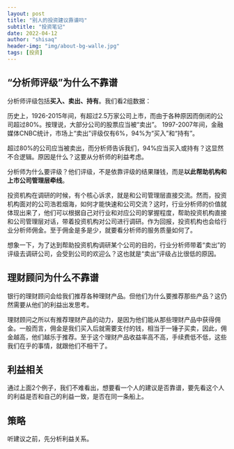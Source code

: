 ```yaml
---
layout: post
title: "别人的投资建议靠谱吗"
subtitle: "投资笔记"
date: 2022-04-12
author: "shisaq"
header-img: "img/about-bg-walle.jpg"
tags: [投资]
---
```


## “分析师评级”为什么不靠谱

分析师评级包括**买入、卖出、持有**。我们看2组数据：

历史上，1926-2015年间，有超过2.5万家公司上市，而由于各种原因而倒闭的公司超过80%。按理说，大部分公司的股票应当被“卖出”。
1997-2007年间，金融媒体CNBC统计，市场上“卖出”评级仅有6%，94%为“买入”和“持有”。

超过80%的公司应当被卖出，而分析师告诉我们，94%应当买入或持有？这显然不合逻辑。原因是什么？这要从分析师的利益考虑。

分析师为什么要评级？他们评级，不是依靠评级的结果赚钱，而是**以此帮助机构和上市公司管理层牵线**。

投资机构在调研的时候，有个核心诉求，就是和公司管理层直接交流。然而，投资机构面对的公司浩若烟海，如何才能快速和公司交流？这时，行业分析师的价值就体现出来了，他们可以根据自己对行业和对应公司的掌握程度，帮助投资机构直接和公司管理层对话，带着投资机构对公司进行调研。作为回报，投资机构也会给行业分析师佣金。至于佣金是多是少，就要看分析师的服务质量如何了。

想象一下，为了达到帮助投资机构调研某个公司的目的，行业分析师带着“卖出”的评级去调研公司，会受到公司的欢迎么？这也就是“卖出”评级占比很低的原因。

## 理财顾问为什么不靠谱

银行的理财顾问会给我们推荐各种理财产品。但他们为什么要推荐那些产品？这仍然需要从他们的利益出发思考。

理财顾问之所以有推荐理财产品的动力，是因为他们能从那些理财产品中获得佣金。一般而言，佣金是我们买入后就需要支付的钱，相当于一锤子买卖，因此，佣金越高，他们越乐于推荐。至于这个理财产品收益率高不高，手续费低不低，这些我们在乎的事情，就跟他们不相干了。

## 利益相关

通过上面2个例子，我们不难看出，想要看一个人的建议是否靠谱，要先看这个人的利益是否和自己的利益一致，是否在同一条船上。

## 策略

听建议之前，先分析利益关系。